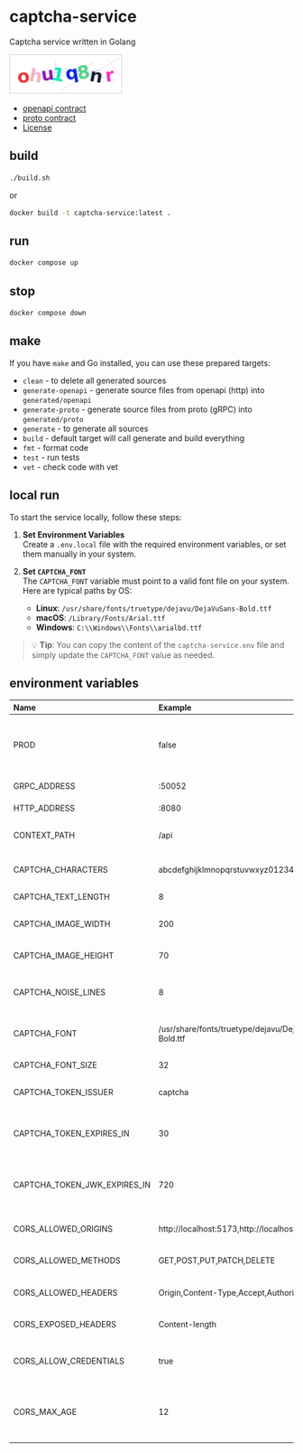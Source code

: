 # captcha-service

Captcha service written in Golang

![example](./img.png)

- [openapi contract](contract/openapi/captcha-service.yaml)
- [proto contract](contract/proto/captcha-service.proto)
- [License](./LICENSE)

## build

```bash
./build.sh
```

or

```bash
docker build -t captcha-service:latest .
```

## run

```bash
docker compose up
```

## stop

```bash
docker compose down
```

## make

If you have `make` and Go installed, you can use these prepared targets:

- `clean` - to delete all generated sources
- `generate-openapi` - generate source files from openapi (http) into `generated/openapi`
- `generate-proto` - generate source files from proto (gRPC) into `generated/proto`
- `generate` - to generate all sources
- `build` - default target will call generate and build everything
- `fmt` - format code
- `test` - run tests
- `vet` - check code with vet

## local run

To start the service locally, follow these steps:

1. **Set Environment Variables**  
   Create a `.env.local` file with the required environment variables, or set them manually in your system.

2. **Set `CAPTCHA_FONT`**  
   The `CAPTCHA_FONT` variable must point to a valid font file on your system. Here are typical paths by OS:

    - **Linux**: `/usr/share/fonts/truetype/dejavu/DejaVuSans-Bold.ttf`
    - **macOS**: `/Library/Fonts/Arial.ttf`
    - **Windows**: `C:\\Windows\\Fonts\\arialbd.ttf`

> 💡 **Tip**: You can copy the content of the `captcha-service.env` file and simply update the `CAPTCHA_FONT` value as
> needed.

## environment variables

| Name                         | Example                                              | Description                                                     |
|:-----------------------------|:-----------------------------------------------------|:----------------------------------------------------------------|
| PROD                         | false                                                | Production mode flag - log level is switched from debug to info |
| GRPC_ADDRESS                 | :50052                                               | Service gRPC port                                               |
| HTTP_ADDRESS                 | :8080                                                | Service HTTP port                                               |
| CONTEXT_PATH                 | /api                                                 | REST API context path                                           |
|                              |                                                      |                                                                 |
| CAPTCHA_CHARACTERS           | abcdefghijklmnopqrstuvwxyz0123456789                 | Characters used in captchas                                     |
| CAPTCHA_TEXT_LENGTH          | 8                                                    | Captcha text length                                             |
| CAPTCHA_IMAGE_WIDTH          | 200                                                  | Captcha image width                                             |
| CAPTCHA_IMAGE_HEIGHT         | 70                                                   | Captcha image height                                            |
| CAPTCHA_NOISE_LINES          | 8                                                    | Number of noise lines in the captcha                            |
| CAPTCHA_FONT                 | /usr/share/fonts/truetype/dejavu/DejaVuSans-Bold.ttf | Font path used for captcha generation                           |
| CAPTCHA_FONT_SIZE            | 32                                                   | Font size for captcha                                           |
| CAPTCHA_TOKEN_ISSUER         | captcha                                              | Token issuer for captcha                                        |
| CAPTCHA_TOKEN_EXPIRES_IN     | 30                                                   | Captcha token expiration time in minutes                        |
| CAPTCHA_TOKEN_JWK_EXPIRES_IN | 720                                                  | Captcha token JWK expiration time in minutes                    |
|                              |                                                      |                                                                 |
| CORS_ALLOWED_ORIGINS         | http://localhost:5173,http://localhost:3000          | Allowed origins for CORS                                        |
| CORS_ALLOWED_METHODS         | GET,POST,PUT,PATCH,DELETE                            | Allowed HTTP methods                                            |
| CORS_ALLOWED_HEADERS         | Origin,Content-Type,Accept,Authorization             | Allowed HTTP headers                                            |
| CORS_EXPOSED_HEADERS         | Content-length                                       | Exposed headers in CORS                                         |
| CORS_ALLOW_CREDENTIALS       | true                                                 | Whether credentials are allowed in CORS                         |
| CORS_MAX_AGE                 | 12                                                   | Max age (in hours) for CORS preflight response caching          |
